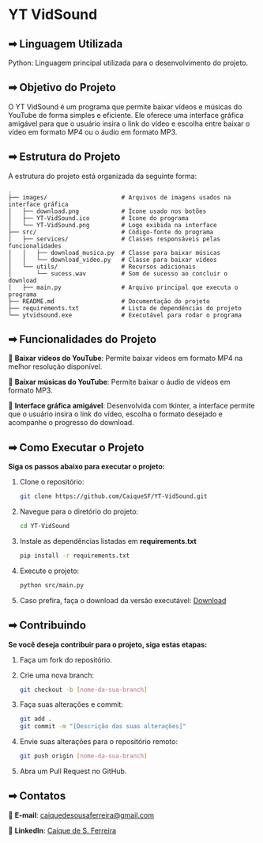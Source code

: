 # YT VidSound

## ➡ Linguagem Utilizada

Python: Linguagem principal utilizada para o desenvolvimento do projeto.

## ➡ Objetivo do Projeto

O YT VidSound é um programa que permite baixar vídeos e músicas do YouTube de forma simples e eficiente. Ele oferece uma interface gráfica amigável para que o usuário insira o link do vídeo e escolha entre baixar o vídeo em formato MP4 ou o áudio em formato MP3.

## ➡ Estrutura do Projeto

A estrutura do projeto está organizada da seguinte forma:

```
.
├── images/                     # Arquivos de imagens usados na interface gráfica
│   ├── download.png            # Ícone usado nos botões
│   ├── YT-VidSound.ico         # Ícone do programa
│   └── YT-VidSound.png         # Logo exibida na interface
├── src/                        # Código-fonte do programa
│   ├── services/               # Classes responsáveis pelas funcionalidades
│   │   ├── download_musica.py  # Classe para baixar músicas
│   │   └── download_video.py   # Classe para baixar vídeos
│   └── utils/                  # Recursos adicionais
│       └── sucess.wav          # Som de sucesso ao concluir o download
│   ├── main.py                 # Arquivo principal que executa o programa
├── README.md                   # Documentação do projeto
├── requirements.txt            # Lista de dependências do projeto
└── ytvidsound.exe              # Executável para rodar o programa
```

## ➡ Funcionalidades do Projeto

🔹 **Baixar vídeos do YouTube**: Permite baixar vídeos em formato MP4 na melhor resolução disponível.

🔹 **Baixar músicas do YouTube**: Permite baixar o áudio de vídeos em formato MP3.

🔹 **Interface gráfica amigável**: Desenvolvida com tkinter, a interface permite que o usuário insira o link do vídeo, escolha o formato desejado e acompanhe o progresso do download.

## ➡ Como Executar o Projeto

**Siga os passos abaixo para executar o projeto:**

1. Clone o repositório:

    ```bash
    git clone https://github.com/CaiqueSF/YT-VidSound.git
    ```

2. Navegue para o diretório do projeto:

    ```bash
    cd YT-VidSound
    ```

3. Instale as dependências listadas em **requirements.txt**

    ```bash
    pip install -r requirements.txt
    ```

4. Execute o projeto:

    ```bash
    python src/main.py
    ```

5. Caso prefira, faça o download da versão executável: [Download](https://github.com/CaiqueSF/YT-VidSound/releases/download/v1.0.0/ytvidsound.exe)

## ➡ Contribuindo

**Se você deseja contribuir para o projeto, siga estas etapas:**

1. Faça um fork do repositório.

2. Crie uma nova branch:

    ```bash
    git checkout -b [nome-da-sua-branch]
    ```

3. Faça suas alterações e commit:

    ```bash
    git add .
    git commit -m "[Descrição das suas alterações]"
    ```

4. Envie suas alterações para o repositório remoto:

    ```bash
    git push origin [nome-da-sua-branch]
    ```

5. Abra um Pull Request no GitHub.

## ➡ Contatos

🔹 **E-mail**: caiquedesousaferreira@gmail.com

🔹 **LinkedIn**: [Caíque de S. Ferreira](https://www.linkedin.com/in/ca%C3%ADque-de-s-ferreira-48105b18b/)
